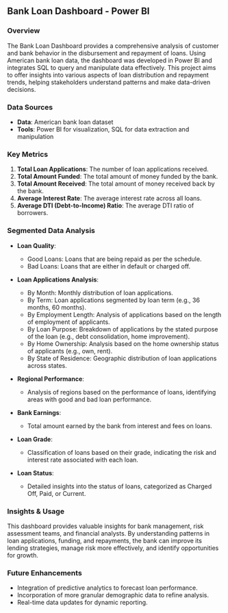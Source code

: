 ## Bank Loan Dashboard - Power BI

### Overview

The Bank Loan Dashboard provides a comprehensive analysis of customer and bank behavior in the disbursement and repayment of loans. Using American bank loan data, the dashboard was developed in Power BI and integrates SQL to query and manipulate data effectively. This project aims to offer insights into various aspects of loan distribution and repayment trends, helping stakeholders understand patterns and make data-driven decisions.

### Data Sources

- **Data**: American bank loan dataset
- **Tools**: Power BI for visualization, SQL for data extraction and manipulation
  

### Key Metrics

1. **Total Loan Applications**: The number of loan applications received.
2. **Total Amount Funded**: The total amount of money funded by the bank.
3. **Total Amount Received**: The total amount of money received back by the bank.
4. **Average Interest Rate**: The average interest rate across all loans.
5. **Average DTI (Debt-to-Income) Ratio**: The average DTI ratio of borrowers.

### Segmented Data Analysis

- **Loan Quality**:
  - Good Loans: Loans that are being repaid as per the schedule.
  - Bad Loans: Loans that are either in default or charged off.

- **Loan Applications Analysis**:
  - By Month: Monthly distribution of loan applications.
  - By Term: Loan applications segmented by loan term (e.g., 36 months, 60 months).
  - By Employment Length: Analysis of applications based on the length of employment of applicants.
  - By Loan Purpose: Breakdown of applications by the stated purpose of the loan (e.g., debt consolidation, home improvement).
  - By Home Ownership: Analysis based on the home ownership status of applicants (e.g., own, rent).
  - By State of Residence: Geographic distribution of loan applications across states.

- **Regional Performance**:
  - Analysis of regions based on the performance of loans, identifying areas with good and bad loan performance.

- **Bank Earnings**:
  - Total amount earned by the bank from interest and fees on loans.

- **Loan Grade**:
  - Classification of loans based on their grade, indicating the risk and interest rate associated with each loan.

- **Loan Status**:
  - Detailed insights into the status of loans, categorized as Charged Off, Paid, or Current.

### Insights & Usage

This dashboard provides valuable insights for bank management, risk assessment teams, and financial analysts. By understanding patterns in loan applications, funding, and repayments, the bank can improve its lending strategies, manage risk more effectively, and identify opportunities for growth.

### Future Enhancements

- Integration of predictive analytics to forecast loan performance.
- Incorporation of more granular demographic data to refine analysis.
- Real-time data updates for dynamic reporting.
